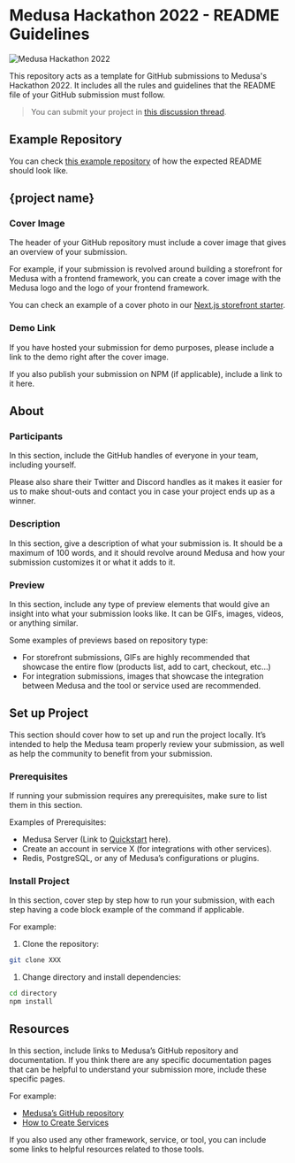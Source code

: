# Medusa Hackathon 2022 - README Guidelines

![Medusa Hackathon 2022](hackathon-banner.jpeg)

This repository acts as a template for GitHub submissions to Medusa's Hackathon 2022. It includes all the rules and guidelines that the README file of your GitHub submission must follow.

> You can submit your project in [this discussion thread](https://github.com/medusajs/medusa/discussions/2280).

## Example Repository

You can check [this example repository](https://github.com/suhailkakar/react-native-medusajs) of how the expected README should look like.

## {project name}

### Cover Image

The header of your GitHub repository must include a cover image that gives an overview of your submission.

For example, if your submission is revolved around building a storefront for Medusa with a frontend framework, you can create a cover image with the Medusa logo and the logo of your frontend framework.

You can check an example of a cover photo in our [Next.js storefront starter](https://github.com/medusajs/nextjs-starter-medusa#overview).

### Demo Link

If you have hosted your submission for demo purposes, please include a link to the demo right after the cover image.

If you also publish your submission on NPM (if applicable), include a link to it here.

## About

### Participants

In this section, include the GitHub handles of everyone in your team, including yourself.

Please also share their Twitter and Discord handles as it makes it easier for us to make shout-outs and contact you in case your project ends up as a winner.

### Description

In this section, give a description of what your submission is. It should be a maximum of 100 words, and it should revolve around Medusa and how your submission customizes it or what it adds to it.

### Preview

In this section, include any type of preview elements that would give an insight into what your submission looks like. It can be GIFs, images, videos, or anything similar.

Some examples of previews based on repository type:

- For storefront submissions, GIFs are highly recommended that showcase the entire flow (products list, add to cart, checkout, etc…)
- For integration submissions, images that showcase the integration between Medusa and the tool or service used are recommended.

## Set up Project

This section should cover how to set up and run the project locally. It’s intended to help the Medusa team properly review your submission, as well as help the community to benefit from your submission.

### Prerequisites

If running your submission requires any prerequisites, make sure to list them in this section.

Examples of Prerequisites:

- Medusa Server (Link to [Quickstart](https://docs.medusajs.com/quickstart/quick-start) here).
- Create an account in service X (for integrations with other services).
- Redis, PostgreSQL, or any of Medusa’s configurations or plugins.

### Install Project

In this section, cover step by step how to run your submission, with each step having a code block example of the command if applicable.

For example:

1. Clone the repository:

```bash
git clone XXX
```

1. Change directory and install dependencies:

```bash
cd directory
npm install
```

## Resources

In this section, include links to Medusa’s GitHub repository and documentation. If you think there are any specific documentation pages that can be helpful to understand your submission more, include these specific pages.

For example:

- [Medusa’s GitHub repository](https://github.com/medusajs/medusa)
- [How to Create Services](https://docs.medusajs.com/advanced/backend/services/create-service)

If you also used any other framework, service, or tool, you can include some links to helpful resources related to those tools.
